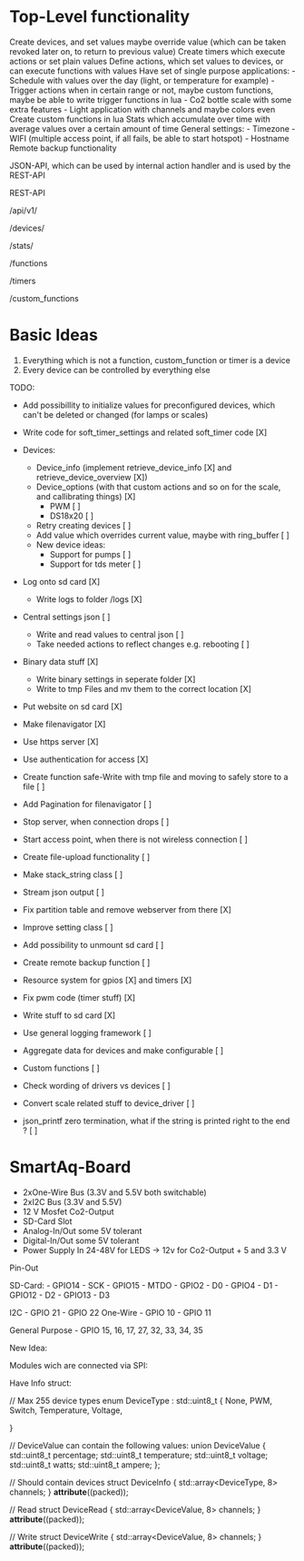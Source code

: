 # Top-Level functionality

Create devices, and set values maybe override value (which can be taken revoked later on, to return to previous value)
Create timers which execute actions or set plain values
Define actions, which set values to devices, or can execute functions with values
Have set of single purpose applications:
    - Schedule with values over the day (light, or temperature for example)
    - Trigger actions when in certain range or not, maybe custom functions, maybe be able to write trigger functions in lua
    - Co2 bottle scale with some extra features
    - Light application with channels and maybe colors even
Create custom functions in lua
Stats which accumulate over time with average values over a certain amount of time
General settings:
    - Timezone
    - WIFI (multiple access point, if all fails, be able to start hotspot)
    - Hostname
Remote backup functionality

JSON-API, which can be used by internal action handler and is used by the REST-API

REST-API

/api/v1/

<!-- All Drivers -->
/devices/
<!-- Stats, Devicevalues every x-seconds -->
/stats/
<!-- Functions, which control devices -->
/functions
<!-- -->
/timers
<!-- Custom functions, which also control devices -->
/custom_functions

# Basic Ideas

1. Everything which is not a function, custom_function or timer is a device
2. Every device can be controlled by everything else

TODO:

- Add possibillity to initialize values for preconfigured devices, which can't be deleted or changed (for lamps or scales)

- Write code for soft_timer_settings and related soft_timer code [X]
- Devices:
    - Device_info (implement retrieve_device_info [X] and retrieve_device_overview [X])
    - Device_options (with that custom actions and so on for the scale, and callibrating things) [X]
        - PWM  [ ]
        - DS18x20 [ ]
    - Retry creating devices [ ]
    - Add value which overrides current value, maybe with ring_buffer [ ]
    - New device ideas:
        - Support for pumps [ ]
        - Support for tds meter [ ]
- Log onto sd card [X]
    - Write logs to folder /logs [X]
- Central settings json [ ]
    - Write and read values to central json [ ]
    - Take needed actions to reflect changes e.g. rebooting [ ]
- Binary data stuff [X]
    - Write binary settings in seperate folder [X]
    - Write to tmp Files and mv them to the correct location [X]
- Put website on sd card [X]
- Make filenavigator [X] 
- Use https server [X]
- Use authentication for access [X]
- Create function safe-Write with tmp file and moving to safely store to a file [ ]
- Add Pagination for filenavigator [ ]
- Stop server, when connection drops [ ]
- Start access point, when there is not wireless connection [ ]
- Create file-upload functionality [ ]
- Make stack_string class [ ]
- Stream json output [ ]
- Fix partition table and remove webserver from there [X]
- Improve setting class [ ]
- Add possibility to unmount sd card [ ]
- Create remote backup function [ ]
- Resource system for gpios [X] and timers [X]
- Fix pwm code (timer stuff) [X]
- Write stuff to sd card [X]
- Use general logging framework [ ]
- Aggregate data for devices and make configurable [ ]
- Custom functions [ ]
- Check wording of drivers vs devices [ ]
- Convert scale related stuff to device_driver [ ]
- json_printf zero termination, what if the string is printed right to the end ? [ ]

# SmartAq-Board

- 2xOne-Wire Bus (3.3V and 5.5V both switchable)
- 2xI2C Bus (3.3V and 5.5V)
- 12 V Mosfet Co2-Output
- SD-Card Slot
- Analog-In/Out some 5V tolerant
- Digital-In/Out some 5V tolerant 
- Power Supply In 24-48V for LEDS -> 12v for Co2-Output + 5 and 3.3 V

Pin-Out

SD-Card:
    - GPIO14 - SCK
    - GPIO15 - MTDO
    - GPIO2 - D0
    - GPIO4 - D1
    - GPIO12 - D2
    - GPIO13 - D3

I2C
    - GPIO 21
    - GPIO 22
One-Wire
    - GPIO 10
    - GPIO 11

General Purpose
    - GPIO 15, 16, 17, 27, 32, 33, 34, 35

New Idea:

Modules wich are connected via SPI:

Have Info struct:

// Max 255 device types
enum DeviceType : std::uint8_t {
    None,
    PWM,
    Switch,
    Temperature,
    Voltage,

}

// DeviceValue can contain the following values:
union DeviceValue {
    std::uint8_t percentage;
    std::uint8_t temperature;
    std::uint8_t voltage;
    std::uint8_t watts;
    std::uint8_t ampere;
};

// Should contain devices
struct DeviceInfo {
    std::array<DeviceType, 8> channels;
} __attribute__((packed));

// Read
struct DeviceRead {
    std::array<DeviceValue, 8> channels;
} __attribute__((packed));

// Write
struct DeviceWrite {
    std::array<DeviceValue, 8> channels;
} __attribute__((packed));